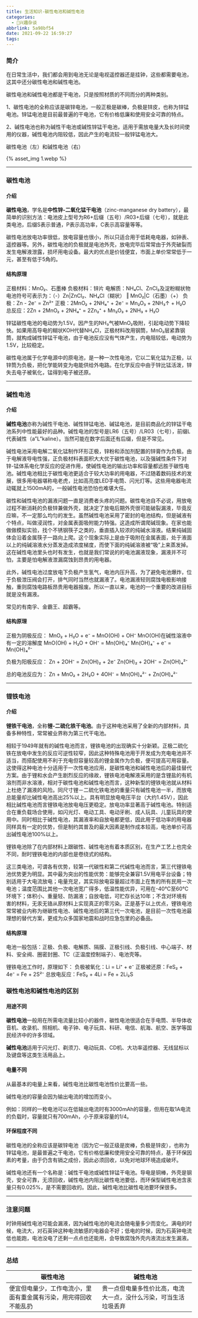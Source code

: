 ```yaml
---
title: 生活知识-碳性电池和碱性电池
categories:
  - 🌙兴趣杂谈
abbrlink: 5a98bf54
date: 2021-09-22 16:59:27
tags:
---
```


### 简介

在日常生活中，我们都会用到电池无论是电视遥控器还是挂钟，这些都需要电池，这其中还分碳性电池和碱性电池。

碳性电池和碱性电池都是干电池，只是按照材质的不同而分的两种类别。

1、碳性电池的全称应该是碳锌电池，一般正极是碳棒，负极是锌皮，也称为锌锰电池。锌锰电池是目前最普遍的干电池，它有价格低廉和使用安全可靠的特点。

2、碱性电池也称为碱性干电池或碱性锌锰干电池，适用于需放电量大及长时间使用的仪器，碱性电池内阻较低，因此产生的电流较一般锌锰电池大。

<!--more-->

碳性电池（左）和碱性电池（右）

{% asset_img 1.webp %}

***

### 碳性电池

#### 介绍

**碳性电池**，学名是**中性锌-二氧化锰干电池**（zinc-manganese dry battery），最简单的识别方法：电池皮上型号为R6+后缀（五号）/R03+后缀（七号），就是此类电池，后缀S表示普通，P表示高功率，C表示高容量等等。

碳性电池放电功率很低，放电容量也很小，所以只适合用于低耗电电器，如钟表、遥控器等。另外，碳性电池的负极就是电池外壳，放电完毕后常常由于外壳破裂而发生电解液泄露，损坏用电设备。最大的优点是价钱便宜，市面上单价常常低于一元，甚至有低于5角的。

#### 结构原理

正极材料：MnO₂、石墨棒
负极材料：锌片
电解质：NH₄Cl、ZnCl₂及淀粉糊状物
电池符号可表示为：（-）Zn|ZnCl₂、NH₄Cl（糊状） ‖ MnO₂|C（石墨）（+）
负极：Zn - 2e⁻ = Zn²⁺
正极：2MnO₂ + 2NH₄⁺ + 2e⁻ = Mn₂O₃ + 2NH₃↑ + H₂O
总反应：2Zn + 2MnO₂ + 2NH₄⁺ = 2Zn₂⁺ + Mn₂O₃ + 2NH₃ + H₂O

锌锰碳性电池的电动势为1.5V。因产生的NH₃气被MnO₂吸附，引起电动势下降较快。如果用高导电的糊状KOH代替NH₄Cl，正极材料改用钢筒，MnO₂层紧靠钢筒，就构成碱性锌锰干电池，由于电池反应没有气体产生，内电阻较低，电动势为1.5V，比较稳定。

碳性电池属于化学电源中的原电池，是一种一次性电池，它以二氧化锰为正极，以锌筒为负极，把化学能转变为电能供给外电路。在化学反应中由于锌比锰活泼，锌失去电子被氧化，锰得到电子被还原。

***

### 碱性电池

#### 介绍

**碱性电池**亦称为碱性干电池、碱性锌锰电池、碱锰电池，是目前商品化的锌锰干电池系列中性能最好的品种。碱性电池的型号是LR6（五号）/LR03（七号），前缀L代表碱性（a”L”kaline）。当然可能在数字后面还有后缀，但是不常见。

碱性电池采用电解二氧化锰制作环形正极，锌粉和添加剂配置的锌膏作为负极。由于电解液导电性强，正负极材料表面积大大优于碳性电池，以及强碱性条件下对锌-锰体系电化学反应的促进作用，使碱性电池的输出功率和容量都远胜于碳性电池。碱性电池相比于碳性电池更适合于较大功率的用电器，不过随着数码技术的发展，很多用电器堪称电老虎，比如高亮度LED手电筒、闪光灯等。这些用电器电流动辄就上1500mA的，一般碱性电池恐怕也难堪大任。

碳性和碱性电池的漏液问题一直是消费者头疼的问题。碳性电池自不必说，用放电过程不断消耗的负极锌兼做外壳，就决定了放电后期外壳很可能破裂漏液，毕竟反应嘛，不一定那么均匀的发生。虽然碱性电池采用了密封的电池结构，但是碱液有个特点，叫做浸润性，对金属表面吸附能力特强。这造成所谓爬碱现象。在家也能做做模拟实验，找个不锈钢筷子之类的，垂直插入较浓的纯碱水溶液。结果纯碱固体会沿着金属筷子一路向上爬。这个现象实际上是由于吸附在金属表面，处于液面以上的纯碱溶液水分蒸发造成浓度梯度，而使下面的纯碱溶液被“吸”上来蒸发掉。这在碱性电池里头也时有发生，也就是我们常说的的电池漏液现象，漏液并不可怕，主要是怕电解液泄漏腐蚀到昂贵的用电器。

此外，碱性电池过度放电下负极产生氢气，电池内压升高，为了避免电池爆炸，位于负极泄压阀会打开，排气同时当然也就漏液了。电池漏液轻则腐蚀电极影响接触，重则腐蚀电路板昂贵用电器报废。所以一直以来，电池的一个重要的改进目标就是没有漏液。

常见的有南孚、金霸王、超霸等。

#### 结构原理

正极为阴极反应：
MnO₂ + H₂O + e⁻ = MnO(OH) + OH⁻
MnO(OH)在碱性溶液中有一定的溶解度
MnO(OH) + H₂O + OH⁻ = Mn(OH)₄⁻
Mn(OH)₄⁻ + e⁻ = Mn(OH)₄²⁻

负极为阳极反应：
Zn + 2OH⁻ = Zn(OH)₂ + 2e⁻
Zn(OH)₂ + 2OH⁻ = Zn(OH)₄²⁻

总的电池反应为：
Zn + MnO₂ + 2H₂O + 4OH⁻ = Mn(OH)₄²⁻ + Zn(OH)₄²⁻

***

### 锂铁电池

#### 介绍

**锂铁干电池**，全称**锂-二硫化铁干电池**。由于这种电池采用了全新的内部材料，具备多种特性，常常被业界称为第三代干电池。

相较于1949年就有的碱性电池而言，锂铁电池的出现确实十分新颖。正极二硫化铁在放电中发生的反应可逆性较窄，因此这种特殊电池用于开发成为充电电池并不适当，而搭配使用不利于充电但容量较高的锂金属作为负极，便可提高可用容量。这使得这种电池十分适用于一次性电池应用，是碳性电池和碱性电池后的最佳替代方案。由于锂和水会产生剧烈反应的缘故，锂铁电池电解液采用的是含锂盐的有机溶剂而非水溶液，相对于碳性电池和碱性电池而言，这种新型的锂铁电池就从材料上杜绝了漏液的风险。同尺寸锂－二硫化铁电池的重量只有碱性电池一半，而放电总能量却比碱性电池高出25%以上。具有明显放电电压平台（大约1.45V），因此相比碱性电池而言锂铁电池放电电压更稳定。放电功率显著高于碱性电池。特别适合在重负载场合使用，如闪光灯、电动工具、电动牙刷、成人玩具、儿童玩具的使用中。同时相比于碱性电池，其漏液率和自放电都更低，因此用于低功率的用电器同样具有一定的优势，但是制约其普及的最大因素是制作成本较高，电池单价可高出碱性电池100%以上。

锂铁电池除了在内部材料上跟碳性、碱性电池有着本质区别，在生产工艺上也完全不同，耐时锂铁电池的内部也是卷绕式的结构。

这三类电池，可谓各有优势，较第一代碳性和第二代碱性电池而言，第三代锂铁电池优势更为明显。其中最为突出的性能优势：能够完全兼容1.5V用电平台设备；特别适用于大电流放电；电量充足，其实际放电容量超过市面上在售的所有民用一次电池；温度范围比其他一次电池宽广得多，低温性能优异，可用在-40℃至60℃环境下；体积小、重量轻、防漏液；自放电低，可贮存长达10年；不含对环境有害的材料，无汞无铬从原材料上实现真正的零污染。正是基于以上优点，锂铁电池常常被业内称为继碳性电池、碱性电池后的第三代一次电池，是目前一次性电池最理想的替代方案，更成为众多国家地震和战时应急包里的必备品。

#### 结构原理

电池一般包括：正极、负极、电解质、隔膜、正极引线、负极引线、中心端子、材料、安全阀、圈密封圈、TC（正温度控制端子）、电池壳等。

锂铁电池工作时，原理如下：
负极被氧化：Li = Li⁺ + e⁻
正极被还原：FeS₂ + 4e⁻ = Fe + 2S²⁻
总放电反应：FeS₂ + 4Li = Fe + 2Li₂S

### 碳性电池和碱性电池的区别

#### 用途不同

**碳性电池**一般用在所需电流量比较小的器件，碳性电池很适合在手电筒、半导体收音机、收录机、照相机、电子钟、电子玩具、科研、电信、航海、航空、医学等国民经济中的许多领域。

**碱性电池**适用于闪光灯、剃须刀、电动玩具、CD机、大功率遥控器、无线鼠标以及键盘等这类生活用品上。

#### 电量不同

从最基本的电量上来看，碱性电池比碳性电池性价比要高一些。

碱性电池的容量会因为输出电流的增加而变小。

例如：同样的一枚电池可以在低输出电流时有3000mAh的容量，但用在取1A电流的负载时，容量就只有700mAh，小于原来容量的1/4。

#### 环保程度不同

碳性电池的全称应该是碳锌电池（因为它一般正级是炭棒，负极是锌皮），也称为锌锰电池，是最普遍之干电池，它有价格低廉和使用安全可靠的特点，基于环保因素的考量，由于仍含有镉之成份，因此必须回收，以免对地球环境造成破坏。
    
碱性电池还有一个名称是：碱性干电池或碱性锌锰干电池。导电是铜棒，外壳是钢壳，安全可靠，无须回收，碱性电池内阻比碳性电池要低，而环保型碱性电池含汞量只有0.025%，是不需要回收的。因此，碱性电池比碳性电池要环保很多。

***


### 注意问题

时钟用碱性电池可能会漏液，因为碱性电池的电流会随电量多少而变化。满电的时候，电流大，对石英钟这种电流敏感的电器会不好；低电的时候，因为石英钟电流低也能跑，电池没电了还剩一点点也还能用，会导致腐蚀外壳内液流出发生漏液。

***

### 总结

| 碳性电池 | 碱性电池 |
| ------- | -------- |
| 便宜但电量少，工作电流小，里面有重金属有污染，用完得回收不能乱扔 | 贵一点但电量多性价比高，电流大一点，没什么污染，可当生活垃圾丢弃 |
